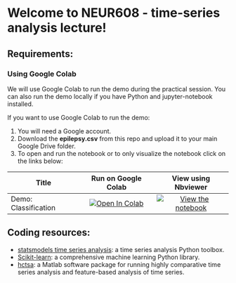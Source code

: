 # Welcome to NEUR608 - time-series analysis lecture!

## Requirements:
### Using Google Colab
We will use Google Colab to run the demo during the practical session. You can also run the demo locally if you have Python and jupyter-notebook installed.

If you want to use Google Colab to run the demo:

1. You will need a Google account.
2. Download the **epilepsy.csv** from this repo and upload it to your main Google Drive folder.
3. To open and run the notebook or to only visualize the notebook click on the links below:

| Title        | Run on Google Colab | View using Nbviewer |
| ------------- |:-------------:|:-----:|
| Demo: Classification | [![Open In Colab](https://colab.research.google.com/assets/colab-badge.svg)](https://colab.research.google.com/github/gshafiei/NEUR608TimeSeriesAnalysis/blob/main/demo_seizureClassification.ipynb) | [![View the notebook](https://img.shields.io/badge/render-nbviewer-orange.svg)](https://nbviewer.jupyter.org/github/gshafiei/NEUR608TimeSeriesAnalysis/blob/main/demo_seizureClassification.ipynb) |

## Coding resources:
* [statsmodels time series analysis](https://www.statsmodels.org/stable/user-guide.html#time-series-analysis): a time series analysis Python toolbox.
* [Scikit-learn](https://scikit-learn.org/stable/): a comprehensive machine learning Python library. 
* [hctsa](https://hctsa-users.gitbook.io/hctsa-manual/): a Matlab software package for running highly comparative time series analysis and feature-based analysis of time series.

